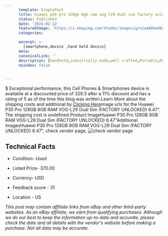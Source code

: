 ```yaml
---
      template: SinglePost
      title: huawei p30 pro 128gb 8gb ram vog l29 dual sim factory unlocked 6 47 
      status: Published
      date: '2023-02-12'
      featuredImage: 'https://i.ebayimg.com/thumbs/images/g/nioAAOSwHAxj5Jxx/s-l225.jpg'
      categories: 

      excerpt: >-
        [smartphone,device ,hand held device]
      meta:
      canonicalLink: ''
      description: [handheld,industrially made,well crafted,Portable,Mobile,Compact,Convenient,Lightweight,Maneuverable,Man-portable,Miniature,Carriable,Hand-held,Light,Holdable,Transportable,Mobile device,Pocket-sized,On-the-go,Wireless,Cordless,Compact size,Convenient size, smartphone,device ,hand held device]
      noindex: false

        
---
```

$
    Exceptional performance, this Cell Phones & Smartphones device is available at a discounted price of 329.3 after a 11% discount and has a rating of 5 as of the time this blog was written.Learn More about the shipping costs and additional by [Clicking Here](https://www.ebay.com/itm/175606029279?hash=item28e2ef5bdf%3Ag%3AnioAAOSwHAxj5Jxx&mkevt=1&mkcid=1&mkrid=711-53200-19255-0&campid=%253CePNCampaignId%253E&customid=%253CreferenceId%253E&toolid=10049)image urls for the Huawei P30 Pro 128GB 8GB RAM VOG-L29 Dual Sim (FACTORY UNLOCKED) 6.47". The shipping cost is undefined.Product ImageHuawei P30 Pro 128GB 8GB RAM VOG-L29 Dual Sim (FACTORY UNLOCKED) 6.47"Additional ImagesHuawei P30 Pro 128GB 8GB RAM VOG-L29 Dual Sim (FACTORY UNLOCKED) 6.47", check vendor page, ![check vendor page](https://origin-galleryplus.ebayimg.com/ws/web/175606029279_2_0_1/225x225.jpg,https://origin-galleryplus.ebayimg.com/ws/web/175606029279_3_0_1/225x225.jpg,https://origin-galleryplus.ebayimg.com/ws/web/175606029279_4_0_1/225x225.jpg,https://origin-galleryplus.ebayimg.com/ws/web/175606029279_5_0_1/225x225.jpg,https://origin-galleryplus.ebayimg.com/ws/web/175606029279_6_0_1/225x225.jpg,https://origin-galleryplus.ebayimg.com/ws/web/175606029279_7_0_1/225x225.jpg,https://origin-galleryplus.ebayimg.com/ws/web/175606029279_8_0_1/225x225.jpg,https://origin-galleryplus.ebayimg.com/ws/web/175606029279_9_0_1/225x225.jpg)
    
    

 ## Technical Facts 



     
      

 - Condition- Used 


      

 - Listed Price- 370.00 


      

 - Currency- USD 


      

 - Feedback score - 31 


      

 - Location - US 


      
      

 *_This post may contain affiliate links from eBay and other third-party websites. As an eBay affiliate, we earn from qualifying purchases. Although we do our best to keep the information up-to-date and accurate, please check the date and all details with the vendor's website before making a purchase. Not all data may be accurate._*



    
    
    
    
    